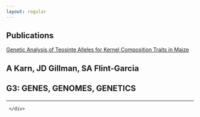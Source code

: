 ```yaml
---
layout: regular
---
```



<section id="Publications">
    <div class="container">
        <div class="row">
            <div class="col-lg-8 col-lg-offset-2 text-left">
                    <h2 class="section-heading">Publications</h2>

<a href="http://www.g3journal.org/content/7/4/1157" target="_blank">Genetic Analysis of Teosinte Alleles for Kernel Composition Traits in Maize</a>
## <p> A Karn, JD Gillman, SA Flint-Garcia</p>
## <p> G3: GENES, GENOMES, GENETICS</p>
<hr style="clear: both;" />

     </div>
   </div>
   </div>







                     
